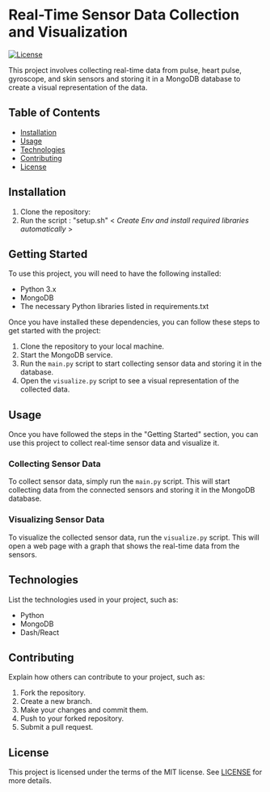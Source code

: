 # Real-Time Sensor Data Collection and Visualization

[![License](https://img.shields.io/badge/License-MIT-blue.svg)](LICENSE)

This project involves collecting real-time data from pulse, heart pulse, gyroscope, and skin sensors and storing it in a MongoDB database to create a visual representation of the data.

## Table of Contents

- [Installation](#installation)
- [Usage](#usage)
- [Technologies](#technologies)
- [Contributing](#contributing)
- [License](#license)

## Installation

1. Clone the repository:
2. Run the script : "setup.sh" <  *Create Env and install required libraries automatically* >

## Getting Started

To use this project, you will need to have the following installed:

- Python 3.x
- MongoDB
- The necessary Python libraries listed in requirements.txt

Once you have installed these dependencies, you can follow these steps to get started with the project:

1. Clone the repository to your local machine.
3. Start the MongoDB service.
4. Run the `main.py` script to start collecting sensor data and storing it in the database.
5. Open the `visualize.py` script to see a visual representation of the collected data.


## Usage

Once you have followed the steps in the "Getting Started" section, you can use this project to collect real-time sensor data and visualize it.

### Collecting Sensor Data

To collect sensor data, simply run the `main.py` script. This will start collecting data from the connected sensors and storing it in the MongoDB database.

### Visualizing Sensor Data

To visualize the collected sensor data, run the `visualize.py` script. This will open a web page with a graph that shows the real-time data from the sensors.
## Technologies

List the technologies used in your project, such as:

- Python
- MongoDB
- Dash/React

## Contributing

Explain how others can contribute to your project, such as:

1. Fork the repository.
2. Create a new branch.
3. Make your changes and commit them.
4. Push to your forked repository.
5. Submit a pull request.
## License

This project is licensed under the terms of the MIT license. See [LICENSE](LICENSE) for more details.
